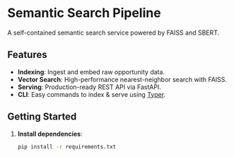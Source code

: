 # Semantic Search Pipeline

A self-contained semantic search service powered by FAISS and SBERT.

## Features
- **Indexing**: Ingest and embed raw opportunity data.
- **Vector Search**: High-performance nearest-neighbor search with FAISS.
- **Serving**: Production-ready REST API via FastAPI.
- **CLI**: Easy commands to index & serve using [Typer](https://typer.tiangolo.com/).

## Getting Started
1. **Install dependencies**:
   ```bash
   pip install -r requirements.txt

